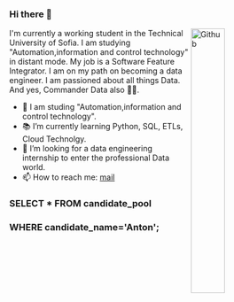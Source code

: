 ### Hi there 👋

<img width="35%" align="right" alt="Github" src="https://user-images.githubusercontent.com/48678280/88862734-4903af80-d201-11ea-968b-9c939d88a37c.gif" />

I'm currently a working student in the Technical University of Sofia. I am studying "Automation,information and control technology" in distant mode. My job is a Software Feature Integrator. I am on my path on becoming a data engineer. I am passioned about all things Data. And yes, Commander Data also 🖖🏻.

- 🔭 I am studing "Automation,information and control technology".
- 📚 I’m currently learning Python, SQL, ETLs, Cloud Technolgy.
- 👯 I’m looking for a data engineering internship to enter the professional Data world. 
- 📫 How to reach me: [mail](mailto:anton_kostov@protonmail.com)

### SELECT * FROM candidate_pool
### WHERE candidate_name='Anton';

